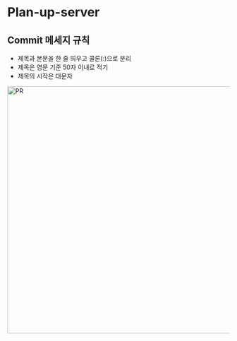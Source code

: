 # Plan-up-server

## Commit 메세지 규칙

- 제목과 본문을 한 줄 띄우고 콜론(:)으로 분리
- 제목은 영문 기준 50자 이내로 적기
- 제목의 시작은 대문자
<img width="600" height="560" alt="PR" src="https://github.com/user-attachments/assets/6fc8fe6a-78be-4acd-b514-1d630e1a3b7f" />
